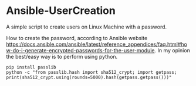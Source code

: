 # Ansible-UserCreation
A simple script to create users on Linux Machine with a password.

How to create the password, according to Ansible website https://docs.ansible.com/ansible/latest/reference_appendices/faq.html#how-do-i-generate-encrypted-passwords-for-the-user-module. In my opinion the best/easy way is to perform using python.

```
pip install passlib
python -c "from passlib.hash import sha512_crypt; import getpass; print(sha512_crypt.using(rounds=5000).hash(getpass.getpass()))"
```
